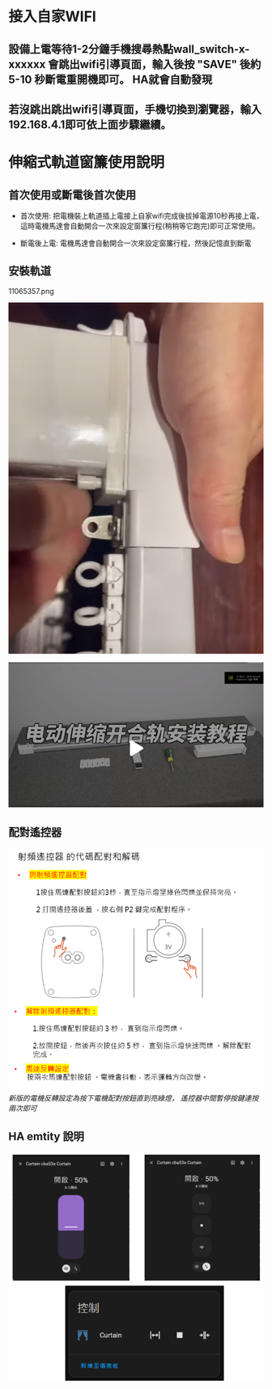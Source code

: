 # 接入自家WIFI

## 設備上電等待1-2分鐘手機搜尋熱點wall_switch-x-xxxxxx 會跳出wifi引導頁面，輸入後按 "SAVE" 後約 5-10 秒斷電重開機即可。 HA就會自動發現 
## 若沒跳出跳出wifi引導頁面，手機切換到瀏覽器，輸入192.168.4.1即可依上面步驟繼續。
# 伸縮式軌道窗簾使用說明
## 首次使用或斷電後首次使用

- 首次使用: 把電機裝上軌道插上電接上自家wifi完成後拔掉電源10秒再接上電，這時電機馬達會自動開合一次來設定窗簾行程(稍稍等它跑完)即可正常使用。

- 斷電後上電: 電機馬達會自動開合一次來設定窗簾行程，然後記憶直到斷電

## 安裝軌道

11065357.png

[![Watch the video](/cb3s-curtain/image/11065357.png)](https://youtube.com/shorts/jlr4vEZEzaE?si=HLq1vKLYztKUYYlw)

[![Watch the video](/cb3s-curtain/image/110208.png)](https://youtu.be/5GKqmqNeZzU)

 
## 配對遙控器
![Mosquitto_broker](/cb3s-curtain/image/101426.png)
*新版的電機反轉設定為按下電機配對按鈕直到亮綠燈， 遙控器中間暫停按鍵連按兩次即可*
## HA emtity 說明

![Mosquitto_broker](/cb3s-curtain/image/192402.png)
